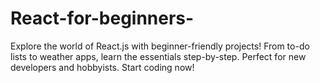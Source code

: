 # React-for-beginners-
Explore the world of React.js with beginner-friendly projects! From to-do lists to weather apps, learn the essentials step-by-step. Perfect for new developers and hobbyists. Start coding now!
